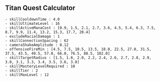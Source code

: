 ## Titan Quest Calculator

    - skillCooldownTime : 4.0
    - skillUltimateLevel : 16
    - skillActiveManaCost : [0.9, 1.5, 2.1, 2.7, 3.6, 4.5, 5.4, 6.3, 7.5, 8.7, 9.9, 11.4, 13.2, 15.3, 17.7, 20.4]
    - excludeRacialDamage : 1
    - skillConnectionSpacing : 62
    - cameraShakeAmplitude : 0.12
    - offensiveFireMin : [4.5, 7.5, 10.5, 13.5, 18.0, 22.5, 27.0, 31.5, 37.5, 43.5, 49.5, 57.0, 66.0, 76.5, 88.5, 102.0]
    - skillTargetRadius : [1.5, 1.8, 2.0, 2.2, 2.4, 2.6, 2.7, 2.8, 2.9, 3.0, 3.1, 3.3, 3.4, 3.5, 3.6, 3.8]
    - skillMasteryLevelRequired : 10
    - skillTier : 2
    - skillMaxLevel : 12
